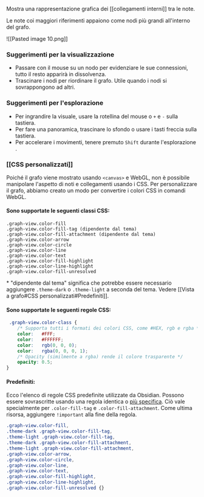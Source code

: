 Mostra una rappresentazione grafica dei [[collegamenti interni]] tra le note.

Le note coi maggiori riferimenti appaiono come nodi più grandi all'interno del grafo.

![[Pasted image 10.png]]

### Suggerimenti per la visualizzazione

- Passare con il mouse su un nodo per evidenziare le sue connessioni, tutto il resto apparirà in dissolvenza.
- Trascinare i nodi per riordinare il grafo. Utile quando i nodi si sovrappongono ad altri.

### Suggerimenti per l'esplorazione

- Per ingrandire la visuale, usare la rotellina del mouse o `+` e `-` sulla tastiera.
- Per fare una panoramica, trascinare lo sfondo o usare i tasti freccia sulla tastiera.
- Per accelerare i movimenti, tenere premuto `Shift` durante l'esplorazione .

### [[CSS personalizzati]]

Poiché il grafo viene mostrato usando `<canvas>` e WebGL, non è possibile manipolare l'aspetto di noti e collegamenti usando i CSS. Per personalizzare il grafo, abbiamo creato un modo per convertire i colori CSS in comandi WebGL.

#### Sono supportate le seguenti classi CSS:

```
.graph-view.color-fill
.graph-view.color-fill-tag (dipendente dal tema)
.graph-view.color-fill-attachment (dipendente dal tema)
.graph-view.color-arrow
.graph-view.color-circle
.graph-view.color-line
.graph-view.color-text
.graph-view.color-fill-highlight
.graph-view.color-line-highlight
.graph-view.color-fill-unresolved
```

\* "dipendente dal tema" significa che potrebbe essere necessario aggiungere `.theme-dark` o `.theme-light` a seconda del tema. Vedere [[Vista a grafo#CSS personalizzati#Predefiniti]].

#### Sono supportate le seguenti regole CSS:

```css
 .graph-view.color-class {
	/* Supporta tutti i formati dei colori CSS, come #HEX, rgb e rgba */
	color:   #FFF;
	color:   #FFFFFF;
	color:   rgb(0, 0, 0);
	color:   rgba(0, 0, 0, 1);
	/* Opacity (similmente a rgba) rende il colore trasparente */
	opacity: 0.5;
}
```

#### Predefiniti:

Ecco l'elenco di regole CSS predefinite utilizzate da Obsidian. Possono essere sovrascritte usando una regola identica o [più specifica](https://developer.mozilla.org/en-US/docs/Web/CSS/Specificity). Ciò vale specialmente per `.color-fill-tag` e `.color-fill-attachment`. Come ultima risorsa, aggiungere `!important` alla fine della regola.

```css
.graph-view.color-fill,
.theme-dark .graph-view.color-fill-tag,
.theme-light .graph-view.color-fill-tag,
.theme-dark .graph-view.color-fill-attachment,
.theme-light .graph-view.color-fill-attachment,
.graph-view.color-arrow,
.graph-view.color-circle,
.graph-view.color-line,
.graph-view.color-text,
.graph-view.color-fill-highlight,
.graph-view.color-line-highlight,
.graph-view.color-fill-unresolved {}
```